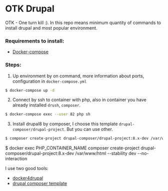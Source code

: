 # OTK Drupal

OTK - One turn kill :). In this repo means minimum quantity of commands to install drupal and most popular environment.

### Requirements to install:
* [Docker-compose](https://docs.docker.com/compose/install) 

### Steps:

1. Up environment by on command, more information about ports, configuration in `docker-compose.yml`
```sh
$ docker-compose up -d
```

2. Connect by ssh to container with php, also in container you have already installed `drush`, `composer`.

```sh
$ docker-compose exec --user 82 php sh
```

3. Install drupal8 by composer, I choose this template `drupal-composer/drupal-project`. But you can use other.

```sh
$ composer create-project drupal-composer/drupal-project:8.x-dev /var/www/html --stability dev --no-interaction
```

$ docker exec PHP_CONTAINER_NAME composer create-project drupal-composer/drupal-project:8.x-dev /var/www/html --stability dev --no-interaction


I use two good tools:
* [docker4drupal](https://github.com/Wodby/docker4drupal)
* [drupal composer template](https://github.com/drupal-composer/drupal-project)